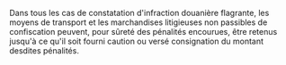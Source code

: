 Dans tous les cas de constatation d'infraction
douanière flagrante, les moyens de transport et les marchandises
litigieuses non passibles de confiscation peuvent, pour sûreté des
pénalités encourues, être retenus jusqu'à ce qu'il soit fourni caution
ou versé consignation du montant desdites pénalités.